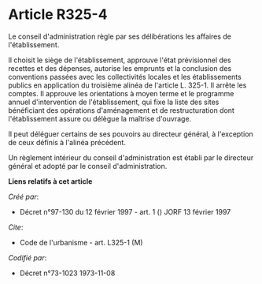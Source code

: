 # Article R325-4

Le conseil d'administration règle par ses délibérations les affaires de l'établissement.

Il choisit le siège de l'établissement, approuve l'état prévisionnel des recettes et des dépenses, autorise les emprunts et
la conclusion des conventions passées avec les collectivités locales et les établissements publics en application du
troisième alinéa de l'article L. 325-1. Il arrête les comptes. Il approuve les orientations à moyen terme et le programme
annuel d'intervention de l'établissement, qui fixe la liste des sites bénéficiant des opérations d'aménagement et de
restructuration dont l'établissement assure ou délègue la maîtrise d'ouvrage.

Il peut déléguer certains de ses pouvoirs au directeur général, à l'exception de ceux définis à l'alinéa précédent.

Un règlement intérieur du conseil d'administration est établi par le directeur général et adopté par le conseil
d'administration.

**Liens relatifs à cet article**

_Créé par_:

  - Décret n°97-130 du 12 février 1997 - art. 1 () JORF 13 février 1997

_Cite_:

  - Code de l'urbanisme - art. L325-1 (M)

_Codifié par_:

  - Décret n°73-1023 1973-11-08
